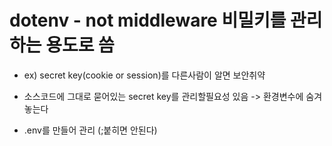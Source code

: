 # dotenv - not middleware 비밀키를 관리하는 용도로 씀

- ex) secret key(cookie or session)를 다른사람이 알면 보안취약
- 소스코드에 그대로 묻어있는 secret key를 관리할필요성 있음
  -> 환경변수에 숨겨놓는다

- .env를 만들어 관리 (;붙히면 안된다)

